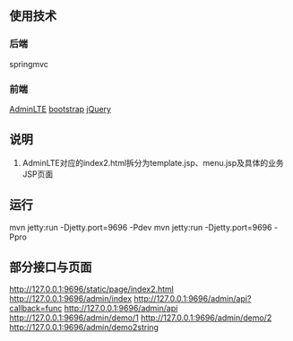 ## 使用技术
### 后端
springmvc

### 前端
[AdminLTE](https://www.awesomes.cn/repo/almasaeed2010/adminlte)
[bootstrap](http://www.bootcss.com/)
[jQuery](http://jquery.com/)


## 说明
1. AdminLTE对应的index2.html拆分为template.jsp、menu.jsp及具体的业务JSP页面


## 运行
mvn jetty:run -Djetty.port=9696 -Pdev
mvn jetty:run -Djetty.port=9696 -Ppro


## 部分接口与页面
http://127.0.0.1:9696/static/page/index2.html
http://127.0.0.1:9696/admin/index
http://127.0.0.1:9696/admin/api?callback=func
http://127.0.0.1:9696/admin/api
http://127.0.0.1:9696/admin/demo/1
http://127.0.0.1:9696/admin/demo/2
http://127.0.0.1:9696/admin/demo2string